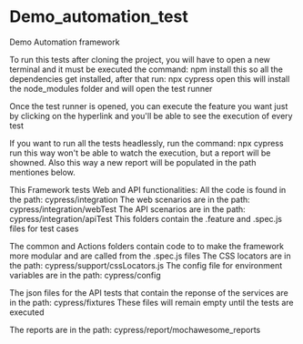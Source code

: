 # Demo_automation_test
Demo Automation framework

To run this tests after cloning the project, you will have to open a new terminal and it must be executed the command:
 npm install
this so all the dependencies get installed, after that run:
 npx cypress open
this will install the node_modules folder and will open the test runner

Once the test runner is opened, you can execute the feature you want just by clicking on the hyperlink and you'll be able to see the execution of every test

If you want to run all the tests headlessly, run the command:
 npx cypress run
this way won't be able to watch the execution, but a report will be showned. Also this way a new report will be populated in the path mentiones below.


This Framework tests Web and API functionalities: 
All the code is found in the path: cypress/integration
The web scenarios are in the path: cypress/integration/webTest
The API scenarios are in the path: cypress/integration/apiTest
This folders contain the .feature and .spec.js files for test cases

The common and Actions folders contain code to to make the framework more modular and are called from the .spec.js files
The CSS locators are in the path: cypress/support/cssLocators.js
The config file for environment variables are in the path: cypress/config

The json files for the API tests that contain the reponse of the services are in the path: cypress/fixtures
These files will remain empty until the tests are executed

The reports are in the path: cypress/report/mochawesome_reports
